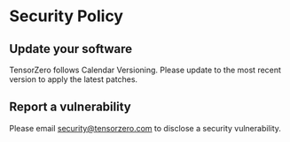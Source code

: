 # Security Policy

## Update your software

TensorZero follows Calendar Versioning.
Please update to the most recent version to apply the latest patches.

## Report a vulnerability

Please email security@tensorzero.com to disclose a security vulnerability.
